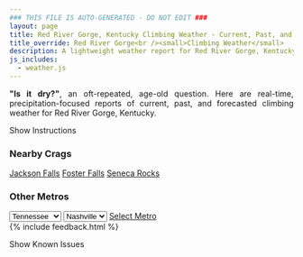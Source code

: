 ```yaml
---
### THIS FILE IS AUTO-GENERATED - DO NOT EDIT ###
layout: page
title: Red River Gorge, Kentucky Climbing Weather - Current, Past, and Forecasted Report
title_override: Red River Gorge<br /><small>Climbing Weather</small>
description: A lightweight weather report for Red River Gorge, Kentucky. Optimized for slow internet connections.
js_includes:
  - weather.js
---
```


<section class="measure center lh-copy f5-ns f6 ph2 mv4" style="text-align: justify;">
<strong>"Is it dry?"</strong>, an oft-repeated, age-old question. Here are real-time,
precipitation-focused reports of current, past, and forecasted climbing weather for Red River Gorge, Kentucky.
</section>

<p id="settings-toggle" class="mw5 b center tc hover-light-red black-70 pointer">Show Instructions</p>
<section id="settings" class="overflow-hidden" style="display:none;">
    <div class="mv2 ph2 center">
        <div class="fn f6 tc pv2">
            <p class="measure lh-copy center"><strong>Show/hide hourly forecasts</strong> by clicking the desired day.</p>
            <hr class="mw5 p0 mv2 o-60 b0 bt b--light-red light-red bg-light-red">
            <p class="measure lh-copy center"><strong>Current and Past conditions</strong> are measured by the nearest weather station. <strong>Forecast conditions</strong> are calculated and polled separately.</p>
            <hr class="mw5 p0 mv2 o-60 b0 bt b--light-red light-red bg-light-red">
            <p class="measure lh-copy center"><strong>Having issues?</strong> Try <a id="clear-cache" class="no-underline relative fancy-link light-red hover-light-red" href="#">clearing the local cache</a>.</p>
            <hr class="mw5 p0 mv2 o-60 b0 bt b--light-red light-red bg-light-red">
            <p class="measure lh-copy center">Weather data sourced from <a class="no-underline fancy-link relative light-red" target="_blank" href="https://www.weather.gov/documentation/services-web-api">weather.gov</a>.</p>
        </div>
    </div>
</section>
<section id="weather" data-crag="red-river-gorge-kentucky" class="mv4-ns mv3 ph2 center"></section>
<section id="nearby" class="tc lh-copy">
  <h3>Nearby Crags</h3>
<a class="nowrap no-underline fancy-link relative light-red mh3" href="/crags/jackson-falls-illinois-weather.html">Jackson Falls</a>
<a class="nowrap no-underline fancy-link relative light-red mh3" href="/crags/foster-falls-tennessee-weather.html">Foster Falls</a>
<a class="nowrap no-underline fancy-link relative light-red mh3" href="/crags/seneca-rocks-west-virginia-weather.html">Seneca Rocks</a>
</section>
<section id="nearby" class="tc lh-copy">
  <h3>Other Metros</h3>
  <select class="ma1 bg-near-white pa2" id="stateSel">
    <option value="Texas">Texas</option>
    <option value="Washington">Washington</option>
    <option value="Colorado">Colorado</option>
    <option value="Tennessee" selected>Tennessee</option>
    <option value="Utah">Utah</option>
    <option value="California">California</option>
  </select>
  <select class="ma1 bg-near-white pa2" id="citySel">
    <option value="Nashville" selected>Nashville</option>
  </select>
  <a id="selectMetro" class="f6 link dim ph3 pv2 ma1 dib white bg-light-red" href="/crags/nashville-tennessee-weather.html">Select Metro</a>
  <script>
    var states = [];
    states["Texas"] = "Austin"
    states["Washington"] = "Seattle"
    states["Colorado"] = "Denver"
    states["Tennessee"] = "Nashville"
    states["Utah"] = "Salt Lake City"
    states["California"] = "San Francisco|Los Angeles"
  </script>
</section>
{% include feedback.html %}
<p id="issues-toggle" class="mw5 b center tc hover-light-red black-70 pointer">Show Known Issues</p>
<section id="issues" class="overflow-hidden tc f6">
</section>

<script>
  var weekly_JKL_47_57 = {"updated":"2022-01-09T08:30:47+00:00","units":"us","forecastGenerator":"BaselineForecastGenerator","generatedAt":"2022-01-09T08:47:23+00:00","updateTime":"2022-01-09T08:30:47+00:00","validTimes":"2022-01-09T02:00:00+00:00/P7DT23H","elevation":{"unitCode":"wmoUnit:m","value":270.0528},"periods":[{"number":1,"name":"Overnight","startTime":"2022-01-09T03:00:00-05:00","endTime":"2022-01-09T06:00:00-05:00","isDaytime":false,"temperature":36,"temperatureUnit":"F","temperatureTrend":"rising","windSpeed":"10 mph","windDirection":"SSW","icon":"https://api.weather.gov/icons/land/night/rain,60?size=medium","shortForecast":"Rain Likely","detailedForecast":"Rain likely. Cloudy. Low around 36, with temperatures rising to around 42 overnight. South southwest wind around 10 mph, with gusts as high as 18 mph. Chance of precipitation is 60%. New rainfall amounts between a tenth and quarter of an inch possible."},{"number":2,"name":"Sunday","startTime":"2022-01-09T06:00:00-05:00","endTime":"2022-01-09T18:00:00-05:00","isDaytime":true,"temperature":50,"temperatureUnit":"F","temperatureTrend":"falling","windSpeed":"7 to 14 mph","windDirection":"WSW","icon":"https://api.weather.gov/icons/land/day/rain,100/rain,90?size=medium","shortForecast":"Rain","detailedForecast":"Rain. Cloudy. High near 50, with temperatures falling to around 39 in the afternoon. West southwest wind 7 to 14 mph, with gusts as high as 30 mph. Chance of precipitation is 100%. New rainfall amounts between 1 and 2 inches possible."},{"number":3,"name":"Sunday Night","startTime":"2022-01-09T18:00:00-05:00","endTime":"2022-01-10T06:00:00-05:00","isDaytime":false,"temperature":18,"temperatureUnit":"F","temperatureTrend":"rising","windSpeed":"3 to 9 mph","windDirection":"NW","icon":"https://api.weather.gov/icons/land/night/snow,20/cold?size=medium","shortForecast":"Chance Rain And Snow Showers then Mostly Cloudy","detailedForecast":"A slight chance of rain before 7pm, then a chance of rain and snow showers between 7pm and 9pm. Mostly cloudy. Low around 18, with temperatures rising to around 19 overnight. Northwest wind 3 to 9 mph, with gusts as high as 18 mph. Chance of precipitation is 20%. New rainfall amounts between a quarter and half of an inch possible."},{"number":4,"name":"Monday","startTime":"2022-01-10T06:00:00-05:00","endTime":"2022-01-10T18:00:00-05:00","isDaytime":true,"temperature":35,"temperatureUnit":"F","temperatureTrend":"falling","windSpeed":"3 to 9 mph","windDirection":"WNW","icon":"https://api.weather.gov/icons/land/day/few?size=medium","shortForecast":"Sunny","detailedForecast":"Sunny. High near 35, with temperatures falling to around 31 in the afternoon. West northwest wind 3 to 9 mph, with gusts as high as 17 mph."},{"number":5,"name":"Monday Night","startTime":"2022-01-10T18:00:00-05:00","endTime":"2022-01-11T06:00:00-05:00","isDaytime":false,"temperature":15,"temperatureUnit":"F","temperatureTrend":"rising","windSpeed":"2 to 7 mph","windDirection":"NW","icon":"https://api.weather.gov/icons/land/night/cold?size=medium","shortForecast":"Mostly Clear","detailedForecast":"Mostly clear. Low around 15, with temperatures rising to around 16 overnight. Northwest wind 2 to 7 mph."},{"number":6,"name":"Tuesday","startTime":"2022-01-11T06:00:00-05:00","endTime":"2022-01-11T18:00:00-05:00","isDaytime":true,"temperature":33,"temperatureUnit":"F","temperatureTrend":null,"windSpeed":"2 mph","windDirection":"ESE","icon":"https://api.weather.gov/icons/land/day/skc?size=medium","shortForecast":"Sunny","detailedForecast":"Sunny, with a high near 33."},{"number":7,"name":"Tuesday Night","startTime":"2022-01-11T18:00:00-05:00","endTime":"2022-01-12T06:00:00-05:00","isDaytime":false,"temperature":23,"temperatureUnit":"F","temperatureTrend":null,"windSpeed":"2 to 6 mph","windDirection":"S","icon":"https://api.weather.gov/icons/land/night/few?size=medium","shortForecast":"Mostly Clear","detailedForecast":"Mostly clear, with a low around 23."},{"number":8,"name":"Wednesday","startTime":"2022-01-12T06:00:00-05:00","endTime":"2022-01-12T18:00:00-05:00","isDaytime":true,"temperature":49,"temperatureUnit":"F","temperatureTrend":null,"windSpeed":"6 to 10 mph","windDirection":"SW","icon":"https://api.weather.gov/icons/land/day/sct?size=medium","shortForecast":"Mostly Sunny","detailedForecast":"Mostly sunny, with a high near 49."},{"number":9,"name":"Wednesday Night","startTime":"2022-01-12T18:00:00-05:00","endTime":"2022-01-13T06:00:00-05:00","isDaytime":false,"temperature":30,"temperatureUnit":"F","temperatureTrend":null,"windSpeed":"3 to 7 mph","windDirection":"SW","icon":"https://api.weather.gov/icons/land/night/bkn?size=medium","shortForecast":"Mostly Cloudy","detailedForecast":"Mostly cloudy, with a low around 30."},{"number":10,"name":"Thursday","startTime":"2022-01-13T06:00:00-05:00","endTime":"2022-01-13T18:00:00-05:00","isDaytime":true,"temperature":47,"temperatureUnit":"F","temperatureTrend":null,"windSpeed":"6 mph","windDirection":"WSW","icon":"https://api.weather.gov/icons/land/day/sct?size=medium","shortForecast":"Mostly Sunny","detailedForecast":"Mostly sunny, with a high near 47."},{"number":11,"name":"Thursday Night","startTime":"2022-01-13T18:00:00-05:00","endTime":"2022-01-14T06:00:00-05:00","isDaytime":false,"temperature":29,"temperatureUnit":"F","temperatureTrend":null,"windSpeed":"5 mph","windDirection":"WSW","icon":"https://api.weather.gov/icons/land/night/sct?size=medium","shortForecast":"Partly Cloudy","detailedForecast":"Partly cloudy, with a low around 29."},{"number":12,"name":"Friday","startTime":"2022-01-14T06:00:00-05:00","endTime":"2022-01-14T18:00:00-05:00","isDaytime":true,"temperature":48,"temperatureUnit":"F","temperatureTrend":null,"windSpeed":"2 to 6 mph","windDirection":"SSW","icon":"https://api.weather.gov/icons/land/day/bkn/rain,20?size=medium","shortForecast":"Partly Sunny then Slight Chance Light Rain","detailedForecast":"A slight chance of rain after 4pm. Partly sunny, with a high near 48. Chance of precipitation is 20%."},{"number":13,"name":"Friday Night","startTime":"2022-01-14T18:00:00-05:00","endTime":"2022-01-15T06:00:00-05:00","isDaytime":false,"temperature":35,"temperatureUnit":"F","temperatureTrend":null,"windSpeed":"5 mph","windDirection":"SSW","icon":"https://api.weather.gov/icons/land/night/rain,30/rain,50?size=medium","shortForecast":"Chance Light Rain","detailedForecast":"A chance of rain. Mostly cloudy, with a low around 35. Chance of precipitation is 50%."},{"number":14,"name":"Saturday","startTime":"2022-01-15T06:00:00-05:00","endTime":"2022-01-15T18:00:00-05:00","isDaytime":true,"temperature":47,"temperatureUnit":"F","temperatureTrend":null,"windSpeed":"7 mph","windDirection":"W","icon":"https://api.weather.gov/icons/land/day/rain,50/rain,60?size=medium","shortForecast":"Light Rain Likely","detailedForecast":"Rain likely. Mostly cloudy, with a high near 47. Chance of precipitation is 60%."}]}
  var hourly_JKL_47_57 = {"@context":["https://geojson.org/geojson-ld/geojson-context.jsonld",{"@version":"1.1","wx":"https://api.weather.gov/ontology#","geo":"http://www.opengis.net/ont/geosparql#","unit":"http://codes.wmo.int/common/unit/","@vocab":"https://api.weather.gov/ontology#"}],"type":"Feature","geometry":{"type":"Polygon","coordinates":[[[-83.7102083,37.7926247],[-83.7125498,37.7704513],[-83.68449530000001,37.7685983],[-83.6821481,37.7907716],[-83.7102083,37.7926247]]]},"properties":{"updated":"2022-01-09T08:30:47+00:00","units":"us","forecastGenerator":"HourlyForecastGenerator","generatedAt":"2022-01-09T08:47:24+00:00","updateTime":"2022-01-09T08:30:47+00:00","validTimes":"2022-01-09T02:00:00+00:00/P7DT23H","elevation":{"unitCode":"wmoUnit:m","value":270.0528},"periods":[{"number":1,"name":"","startTime":"2022-01-09T03:00:00-05:00","endTime":"2022-01-09T04:00:00-05:00","isDaytime":false,"temperature":40,"temperatureUnit":"F","temperatureTrend":null,"windSpeed":"8 mph","windDirection":"SSW","icon":"https://api.weather.gov/icons/land/night/rain,30?size=small","shortForecast":"Chance Light Rain","detailedForecast":""},{"number":2,"name":"","startTime":"2022-01-09T04:00:00-05:00","endTime":"2022-01-09T05:00:00-05:00","isDaytime":false,"temperature":41,"temperatureUnit":"F","temperatureTrend":null,"windSpeed":"9 mph","windDirection":"SSW","icon":"https://api.weather.gov/icons/land/night/rain,40?size=small","shortForecast":"Chance Light Rain","detailedForecast":""},{"number":3,"name":"","startTime":"2022-01-09T05:00:00-05:00","endTime":"2022-01-09T06:00:00-05:00","isDaytime":false,"temperature":42,"temperatureUnit":"F","temperatureTrend":null,"windSpeed":"10 mph","windDirection":"SSW","icon":"https://api.weather.gov/icons/land/night/rain,60?size=small","shortForecast":"Rain Likely","detailedForecast":""},{"number":4,"name":"","startTime":"2022-01-09T06:00:00-05:00","endTime":"2022-01-09T07:00:00-05:00","isDaytime":true,"temperature":43,"temperatureUnit":"F","temperatureTrend":null,"windSpeed":"13 mph","windDirection":"SSW","icon":"https://api.weather.gov/icons/land/day/rain,80?size=small","shortForecast":"Rain","detailedForecast":""},{"number":5,"name":"","startTime":"2022-01-09T07:00:00-05:00","endTime":"2022-01-09T08:00:00-05:00","isDaytime":true,"temperature":44,"temperatureUnit":"F","temperatureTrend":null,"windSpeed":"14 mph","windDirection":"SSW","icon":"https://api.weather.gov/icons/land/day/rain,100?size=small","shortForecast":"Rain","detailedForecast":""},{"number":6,"name":"","startTime":"2022-01-09T08:00:00-05:00","endTime":"2022-01-09T09:00:00-05:00","isDaytime":true,"temperature":45,"temperatureUnit":"F","temperatureTrend":null,"windSpeed":"13 mph","windDirection":"SSW","icon":"https://api.weather.gov/icons/land/day/rain,100?size=small","shortForecast":"Rain","detailedForecast":""},{"number":7,"name":"","startTime":"2022-01-09T09:00:00-05:00","endTime":"2022-01-09T10:00:00-05:00","isDaytime":true,"temperature":46,"temperatureUnit":"F","temperatureTrend":null,"windSpeed":"10 mph","windDirection":"SW","icon":"https://api.weather.gov/icons/land/day/rain,100?size=small","shortForecast":"Rain","detailedForecast":""},{"number":8,"name":"","startTime":"2022-01-09T10:00:00-05:00","endTime":"2022-01-09T11:00:00-05:00","isDaytime":true,"temperature":47,"temperatureUnit":"F","temperatureTrend":null,"windSpeed":"8 mph","windDirection":"WSW","icon":"https://api.weather.gov/icons/land/day/rain,100?size=small","shortForecast":"Rain","detailedForecast":""},{"number":9,"name":"","startTime":"2022-01-09T11:00:00-05:00","endTime":"2022-01-09T12:00:00-05:00","isDaytime":true,"temperature":47,"temperatureUnit":"F","temperatureTrend":null,"windSpeed":"8 mph","windDirection":"WSW","icon":"https://api.weather.gov/icons/land/day/rain,100?size=small","shortForecast":"Rain","detailedForecast":""},{"number":10,"name":"","startTime":"2022-01-09T12:00:00-05:00","endTime":"2022-01-09T13:00:00-05:00","isDaytime":true,"temperature":46,"temperatureUnit":"F","temperatureTrend":null,"windSpeed":"7 mph","windDirection":"WSW","icon":"https://api.weather.gov/icons/land/day/rain,90?size=small","shortForecast":"Rain","detailedForecast":""},{"number":11,"name":"","startTime":"2022-01-09T13:00:00-05:00","endTime":"2022-01-09T14:00:00-05:00","isDaytime":true,"temperature":46,"temperatureUnit":"F","temperatureTrend":null,"windSpeed":"7 mph","windDirection":"WSW","icon":"https://api.weather.gov/icons/land/day/rain,90?size=small","shortForecast":"Rain","detailedForecast":""},{"number":12,"name":"","startTime":"2022-01-09T14:00:00-05:00","endTime":"2022-01-09T15:00:00-05:00","isDaytime":true,"temperature":44,"temperatureUnit":"F","temperatureTrend":null,"windSpeed":"8 mph","windDirection":"W","icon":"https://api.weather.gov/icons/land/day/rain,70?size=small","shortForecast":"Rain Likely","detailedForecast":""},{"number":13,"name":"","startTime":"2022-01-09T15:00:00-05:00","endTime":"2022-01-09T16:00:00-05:00","isDaytime":true,"temperature":43,"temperatureUnit":"F","temperatureTrend":null,"windSpeed":"10 mph","windDirection":"NW","icon":"https://api.weather.gov/icons/land/day/rain,60?size=small","shortForecast":"Rain Likely","detailedForecast":""},{"number":14,"name":"","startTime":"2022-01-09T16:00:00-05:00","endTime":"2022-01-09T17:00:00-05:00","isDaytime":true,"temperature":41,"temperatureUnit":"F","temperatureTrend":null,"windSpeed":"12 mph","windDirection":"NNW","icon":"https://api.weather.gov/icons/land/day/rain,40?size=small","shortForecast":"Chance Light Rain","detailedForecast":""},{"number":15,"name":"","startTime":"2022-01-09T17:00:00-05:00","endTime":"2022-01-09T18:00:00-05:00","isDaytime":true,"temperature":39,"temperatureUnit":"F","temperatureTrend":null,"windSpeed":"10 mph","windDirection":"NNW","icon":"https://api.weather.gov/icons/land/day/rain,30?size=small","shortForecast":"Chance Light Rain","detailedForecast":""},{"number":16,"name":"","startTime":"2022-01-09T18:00:00-05:00","endTime":"2022-01-09T19:00:00-05:00","isDaytime":false,"temperature":37,"temperatureUnit":"F","temperatureTrend":null,"windSpeed":"9 mph","windDirection":"NNW","icon":"https://api.weather.gov/icons/land/night/rain?size=small","shortForecast":"Slight Chance Light Rain","detailedForecast":""},{"number":17,"name":"","startTime":"2022-01-09T19:00:00-05:00","endTime":"2022-01-09T20:00:00-05:00","isDaytime":false,"temperature":35,"temperatureUnit":"F","temperatureTrend":null,"windSpeed":"9 mph","windDirection":"NNW","icon":"https://api.weather.gov/icons/land/night/snow?size=small","shortForecast":"Chance Rain And Snow Showers","detailedForecast":""},{"number":18,"name":"","startTime":"2022-01-09T20:00:00-05:00","endTime":"2022-01-09T21:00:00-05:00","isDaytime":false,"temperature":33,"temperatureUnit":"F","temperatureTrend":null,"windSpeed":"8 mph","windDirection":"NNW","icon":"https://api.weather.gov/icons/land/night/snow?size=small","shortForecast":"Chance Snow Showers","detailedForecast":""},{"number":19,"name":"","startTime":"2022-01-09T21:00:00-05:00","endTime":"2022-01-09T22:00:00-05:00","isDaytime":false,"temperature":31,"temperatureUnit":"F","temperatureTrend":null,"windSpeed":"8 mph","windDirection":"NNW","icon":"https://api.weather.gov/icons/land/night/bkn?size=small","shortForecast":"Mostly Cloudy","detailedForecast":""},{"number":20,"name":"","startTime":"2022-01-09T22:00:00-05:00","endTime":"2022-01-09T23:00:00-05:00","isDaytime":false,"temperature":30,"temperatureUnit":"F","temperatureTrend":null,"windSpeed":"8 mph","windDirection":"NNW","icon":"https://api.weather.gov/icons/land/night/bkn?size=small","shortForecast":"Mostly Cloudy","detailedForecast":""},{"number":21,"name":"","startTime":"2022-01-09T23:00:00-05:00","endTime":"2022-01-10T00:00:00-05:00","isDaytime":false,"temperature":28,"temperatureUnit":"F","temperatureTrend":null,"windSpeed":"7 mph","windDirection":"NNW","icon":"https://api.weather.gov/icons/land/night/sct?size=small","shortForecast":"Partly Cloudy","detailedForecast":""},{"number":22,"name":"","startTime":"2022-01-10T00:00:00-05:00","endTime":"2022-01-10T01:00:00-05:00","isDaytime":false,"temperature":25,"temperatureUnit":"F","temperatureTrend":null,"windSpeed":"5 mph","windDirection":"NNW","icon":"https://api.weather.gov/icons/land/night/sct?size=small","shortForecast":"Partly Cloudy","detailedForecast":""},{"number":23,"name":"","startTime":"2022-01-10T01:00:00-05:00","endTime":"2022-01-10T02:00:00-05:00","isDaytime":false,"temperature":23,"temperatureUnit":"F","temperatureTrend":null,"windSpeed":"5 mph","windDirection":"NNW","icon":"https://api.weather.gov/icons/land/night/sct?size=small","shortForecast":"Partly Cloudy","detailedForecast":""},{"number":24,"name":"","startTime":"2022-01-10T02:00:00-05:00","endTime":"2022-01-10T03:00:00-05:00","isDaytime":false,"temperature":22,"temperatureUnit":"F","temperatureTrend":null,"windSpeed":"3 mph","windDirection":"NNW","icon":"https://api.weather.gov/icons/land/night/few?size=small","shortForecast":"Mostly Clear","detailedForecast":""},{"number":25,"name":"","startTime":"2022-01-10T03:00:00-05:00","endTime":"2022-01-10T04:00:00-05:00","isDaytime":false,"temperature":21,"temperatureUnit":"F","temperatureTrend":null,"windSpeed":"3 mph","windDirection":"NW","icon":"https://api.weather.gov/icons/land/night/few?size=small","shortForecast":"Mostly Clear","detailedForecast":""},{"number":26,"name":"","startTime":"2022-01-10T04:00:00-05:00","endTime":"2022-01-10T05:00:00-05:00","isDaytime":false,"temperature":20,"temperatureUnit":"F","temperatureTrend":null,"windSpeed":"3 mph","windDirection":"NW","icon":"https://api.weather.gov/icons/land/night/cold?size=small","shortForecast":"Mostly Clear","detailedForecast":""},{"number":27,"name":"","startTime":"2022-01-10T05:00:00-05:00","endTime":"2022-01-10T06:00:00-05:00","isDaytime":false,"temperature":19,"temperatureUnit":"F","temperatureTrend":null,"windSpeed":"3 mph","windDirection":"NW","icon":"https://api.weather.gov/icons/land/night/cold?size=small","shortForecast":"Mostly Clear","detailedForecast":""},{"number":28,"name":"","startTime":"2022-01-10T06:00:00-05:00","endTime":"2022-01-10T07:00:00-05:00","isDaytime":true,"temperature":18,"temperatureUnit":"F","temperatureTrend":null,"windSpeed":"3 mph","windDirection":"WNW","icon":"https://api.weather.gov/icons/land/day/cold?size=small","shortForecast":"Sunny","detailedForecast":""},{"number":29,"name":"","startTime":"2022-01-10T07:00:00-05:00","endTime":"2022-01-10T08:00:00-05:00","isDaytime":true,"temperature":18,"temperatureUnit":"F","temperatureTrend":null,"windSpeed":"3 mph","windDirection":"WNW","icon":"https://api.weather.gov/icons/land/day/cold?size=small","shortForecast":"Sunny","detailedForecast":""},{"number":30,"name":"","startTime":"2022-01-10T08:00:00-05:00","endTime":"2022-01-10T09:00:00-05:00","isDaytime":true,"temperature":19,"temperatureUnit":"F","temperatureTrend":null,"windSpeed":"3 mph","windDirection":"WNW","icon":"https://api.weather.gov/icons/land/day/cold?size=small","shortForecast":"Sunny","detailedForecast":""},{"number":31,"name":"","startTime":"2022-01-10T09:00:00-05:00","endTime":"2022-01-10T10:00:00-05:00","isDaytime":true,"temperature":22,"temperatureUnit":"F","temperatureTrend":null,"windSpeed":"5 mph","windDirection":"W","icon":"https://api.weather.gov/icons/land/day/few?size=small","shortForecast":"Sunny","detailedForecast":""},{"number":32,"name":"","startTime":"2022-01-10T10:00:00-05:00","endTime":"2022-01-10T11:00:00-05:00","isDaytime":true,"temperature":24,"temperatureUnit":"F","temperatureTrend":null,"windSpeed":"5 mph","windDirection":"W","icon":"https://api.weather.gov/icons/land/day/few?size=small","shortForecast":"Sunny","detailedForecast":""},{"number":33,"name":"","startTime":"2022-01-10T11:00:00-05:00","endTime":"2022-01-10T12:00:00-05:00","isDaytime":true,"temperature":28,"temperatureUnit":"F","temperatureTrend":null,"windSpeed":"6 mph","windDirection":"W","icon":"https://api.weather.gov/icons/land/day/few?size=small","shortForecast":"Sunny","detailedForecast":""},{"number":34,"name":"","startTime":"2022-01-10T12:00:00-05:00","endTime":"2022-01-10T13:00:00-05:00","isDaytime":true,"temperature":31,"temperatureUnit":"F","temperatureTrend":null,"windSpeed":"6 mph","windDirection":"W","icon":"https://api.weather.gov/icons/land/day/few?size=small","shortForecast":"Sunny","detailedForecast":""},{"number":35,"name":"","startTime":"2022-01-10T13:00:00-05:00","endTime":"2022-01-10T14:00:00-05:00","isDaytime":true,"temperature":33,"temperatureUnit":"F","temperatureTrend":null,"windSpeed":"7 mph","windDirection":"W","icon":"https://api.weather.gov/icons/land/day/few?size=small","shortForecast":"Sunny","detailedForecast":""},{"number":36,"name":"","startTime":"2022-01-10T14:00:00-05:00","endTime":"2022-01-10T15:00:00-05:00","isDaytime":true,"temperature":35,"temperatureUnit":"F","temperatureTrend":null,"windSpeed":"8 mph","windDirection":"W","icon":"https://api.weather.gov/icons/land/day/few?size=small","shortForecast":"Sunny","detailedForecast":""},{"number":37,"name":"","startTime":"2022-01-10T15:00:00-05:00","endTime":"2022-01-10T16:00:00-05:00","isDaytime":true,"temperature":35,"temperatureUnit":"F","temperatureTrend":null,"windSpeed":"8 mph","windDirection":"W","icon":"https://api.weather.gov/icons/land/day/few?size=small","shortForecast":"Sunny","detailedForecast":""},{"number":38,"name":"","startTime":"2022-01-10T16:00:00-05:00","endTime":"2022-01-10T17:00:00-05:00","isDaytime":true,"temperature":33,"temperatureUnit":"F","temperatureTrend":null,"windSpeed":"9 mph","windDirection":"W","icon":"https://api.weather.gov/icons/land/day/few?size=small","shortForecast":"Sunny","detailedForecast":""},{"number":39,"name":"","startTime":"2022-01-10T17:00:00-05:00","endTime":"2022-01-10T18:00:00-05:00","isDaytime":true,"temperature":31,"temperatureUnit":"F","temperatureTrend":null,"windSpeed":"8 mph","windDirection":"W","icon":"https://api.weather.gov/icons/land/day/few?size=small","shortForecast":"Sunny","detailedForecast":""},{"number":40,"name":"","startTime":"2022-01-10T18:00:00-05:00","endTime":"2022-01-10T19:00:00-05:00","isDaytime":false,"temperature":29,"temperatureUnit":"F","temperatureTrend":null,"windSpeed":"7 mph","windDirection":"WNW","icon":"https://api.weather.gov/icons/land/night/few?size=small","shortForecast":"Mostly Clear","detailedForecast":""},{"number":41,"name":"","startTime":"2022-01-10T19:00:00-05:00","endTime":"2022-01-10T20:00:00-05:00","isDaytime":false,"temperature":27,"temperatureUnit":"F","temperatureTrend":null,"windSpeed":"6 mph","windDirection":"WNW","icon":"https://api.weather.gov/icons/land/night/few?size=small","shortForecast":"Mostly Clear","detailedForecast":""},{"number":42,"name":"","startTime":"2022-01-10T20:00:00-05:00","endTime":"2022-01-10T21:00:00-05:00","isDaytime":false,"temperature":26,"temperatureUnit":"F","temperatureTrend":null,"windSpeed":"6 mph","windDirection":"NW","icon":"https://api.weather.gov/icons/land/night/few?size=small","shortForecast":"Mostly Clear","detailedForecast":""},{"number":43,"name":"","startTime":"2022-01-10T21:00:00-05:00","endTime":"2022-01-10T22:00:00-05:00","isDaytime":false,"temperature":24,"temperatureUnit":"F","temperatureTrend":null,"windSpeed":"5 mph","windDirection":"NW","icon":"https://api.weather.gov/icons/land/night/few?size=small","shortForecast":"Mostly Clear","detailedForecast":""},{"number":44,"name":"","startTime":"2022-01-10T22:00:00-05:00","endTime":"2022-01-10T23:00:00-05:00","isDaytime":false,"temperature":23,"temperatureUnit":"F","temperatureTrend":null,"windSpeed":"5 mph","windDirection":"NW","icon":"https://api.weather.gov/icons/land/night/few?size=small","shortForecast":"Mostly Clear","detailedForecast":""},{"number":45,"name":"","startTime":"2022-01-10T23:00:00-05:00","endTime":"2022-01-11T00:00:00-05:00","isDaytime":false,"temperature":22,"temperatureUnit":"F","temperatureTrend":null,"windSpeed":"5 mph","windDirection":"NW","icon":"https://api.weather.gov/icons/land/night/few?size=small","shortForecast":"Mostly Clear","detailedForecast":""},{"number":46,"name":"","startTime":"2022-01-11T00:00:00-05:00","endTime":"2022-01-11T01:00:00-05:00","isDaytime":false,"temperature":20,"temperatureUnit":"F","temperatureTrend":null,"windSpeed":"3 mph","windDirection":"NW","icon":"https://api.weather.gov/icons/land/night/cold?size=small","shortForecast":"Mostly Clear","detailedForecast":""},{"number":47,"name":"","startTime":"2022-01-11T01:00:00-05:00","endTime":"2022-01-11T02:00:00-05:00","isDaytime":false,"temperature":19,"temperatureUnit":"F","temperatureTrend":null,"windSpeed":"3 mph","windDirection":"NW","icon":"https://api.weather.gov/icons/land/night/cold?size=small","shortForecast":"Mostly Clear","detailedForecast":""},{"number":48,"name":"","startTime":"2022-01-11T02:00:00-05:00","endTime":"2022-01-11T03:00:00-05:00","isDaytime":false,"temperature":18,"temperatureUnit":"F","temperatureTrend":null,"windSpeed":"3 mph","windDirection":"NNW","icon":"https://api.weather.gov/icons/land/night/cold?size=small","shortForecast":"Mostly Clear","detailedForecast":""},{"number":49,"name":"","startTime":"2022-01-11T03:00:00-05:00","endTime":"2022-01-11T04:00:00-05:00","isDaytime":false,"temperature":18,"temperatureUnit":"F","temperatureTrend":null,"windSpeed":"2 mph","windDirection":"NNW","icon":"https://api.weather.gov/icons/land/night/cold?size=small","shortForecast":"Mostly Clear","detailedForecast":""},{"number":50,"name":"","startTime":"2022-01-11T04:00:00-05:00","endTime":"2022-01-11T05:00:00-05:00","isDaytime":false,"temperature":17,"temperatureUnit":"F","temperatureTrend":null,"windSpeed":"2 mph","windDirection":"NNW","icon":"https://api.weather.gov/icons/land/night/cold?size=small","shortForecast":"Mostly Clear","detailedForecast":""},{"number":51,"name":"","startTime":"2022-01-11T05:00:00-05:00","endTime":"2022-01-11T06:00:00-05:00","isDaytime":false,"temperature":16,"temperatureUnit":"F","temperatureTrend":null,"windSpeed":"2 mph","windDirection":"N","icon":"https://api.weather.gov/icons/land/night/cold?size=small","shortForecast":"Mostly Clear","detailedForecast":""},{"number":52,"name":"","startTime":"2022-01-11T06:00:00-05:00","endTime":"2022-01-11T07:00:00-05:00","isDaytime":true,"temperature":16,"temperatureUnit":"F","temperatureTrend":null,"windSpeed":"2 mph","windDirection":"N","icon":"https://api.weather.gov/icons/land/day/cold?size=small","shortForecast":"Sunny","detailedForecast":""},{"number":53,"name":"","startTime":"2022-01-11T07:00:00-05:00","endTime":"2022-01-11T08:00:00-05:00","isDaytime":true,"temperature":15,"temperatureUnit":"F","temperatureTrend":null,"windSpeed":"2 mph","windDirection":"N","icon":"https://api.weather.gov/icons/land/day/cold?size=small","shortForecast":"Sunny","detailedForecast":""},{"number":54,"name":"","startTime":"2022-01-11T08:00:00-05:00","endTime":"2022-01-11T09:00:00-05:00","isDaytime":true,"temperature":17,"temperatureUnit":"F","temperatureTrend":null,"windSpeed":"2 mph","windDirection":"NNE","icon":"https://api.weather.gov/icons/land/day/cold?size=small","shortForecast":"Sunny","detailedForecast":""},{"number":55,"name":"","startTime":"2022-01-11T09:00:00-05:00","endTime":"2022-01-11T10:00:00-05:00","isDaytime":true,"temperature":19,"temperatureUnit":"F","temperatureTrend":null,"windSpeed":"2 mph","windDirection":"NE","icon":"https://api.weather.gov/icons/land/day/cold?size=small","shortForecast":"Sunny","detailedForecast":""},{"number":56,"name":"","startTime":"2022-01-11T10:00:00-05:00","endTime":"2022-01-11T11:00:00-05:00","isDaytime":true,"temperature":21,"temperatureUnit":"F","temperatureTrend":null,"windSpeed":"2 mph","windDirection":"ENE","icon":"https://api.weather.gov/icons/land/day/skc?size=small","shortForecast":"Sunny","detailedForecast":""},{"number":57,"name":"","startTime":"2022-01-11T11:00:00-05:00","endTime":"2022-01-11T12:00:00-05:00","isDaytime":true,"temperature":23,"temperatureUnit":"F","temperatureTrend":null,"windSpeed":"2 mph","windDirection":"E","icon":"https://api.weather.gov/icons/land/day/skc?size=small","shortForecast":"Sunny","detailedForecast":""},{"number":58,"name":"","startTime":"2022-01-11T12:00:00-05:00","endTime":"2022-01-11T13:00:00-05:00","isDaytime":true,"temperature":26,"temperatureUnit":"F","temperatureTrend":null,"windSpeed":"1 mph","windDirection":"SSE","icon":"https://api.weather.gov/icons/land/day/skc?size=small","shortForecast":"Sunny","detailedForecast":""},{"number":59,"name":"","startTime":"2022-01-11T13:00:00-05:00","endTime":"2022-01-11T14:00:00-05:00","isDaytime":true,"temperature":28,"temperatureUnit":"F","temperatureTrend":null,"windSpeed":"1 mph","windDirection":"S","icon":"https://api.weather.gov/icons/land/day/skc?size=small","shortForecast":"Sunny","detailedForecast":""},{"number":60,"name":"","startTime":"2022-01-11T14:00:00-05:00","endTime":"2022-01-11T15:00:00-05:00","isDaytime":true,"temperature":29,"temperatureUnit":"F","temperatureTrend":null,"windSpeed":"1 mph","windDirection":"S","icon":"https://api.weather.gov/icons/land/day/skc?size=small","shortForecast":"Sunny","detailedForecast":""},{"number":61,"name":"","startTime":"2022-01-11T15:00:00-05:00","endTime":"2022-01-11T16:00:00-05:00","isDaytime":true,"temperature":30,"temperatureUnit":"F","temperatureTrend":null,"windSpeed":"2 mph","windDirection":"SSW","icon":"https://api.weather.gov/icons/land/day/skc?size=small","shortForecast":"Sunny","detailedForecast":""},{"number":62,"name":"","startTime":"2022-01-11T16:00:00-05:00","endTime":"2022-01-11T17:00:00-05:00","isDaytime":true,"temperature":31,"temperatureUnit":"F","temperatureTrend":null,"windSpeed":"2 mph","windDirection":"SSW","icon":"https://api.weather.gov/icons/land/day/skc?size=small","shortForecast":"Sunny","detailedForecast":""},{"number":63,"name":"","startTime":"2022-01-11T17:00:00-05:00","endTime":"2022-01-11T18:00:00-05:00","isDaytime":true,"temperature":29,"temperatureUnit":"F","temperatureTrend":null,"windSpeed":"2 mph","windDirection":"S","icon":"https://api.weather.gov/icons/land/day/skc?size=small","shortForecast":"Sunny","detailedForecast":""},{"number":64,"name":"","startTime":"2022-01-11T18:00:00-05:00","endTime":"2022-01-11T19:00:00-05:00","isDaytime":false,"temperature":27,"temperatureUnit":"F","temperatureTrend":null,"windSpeed":"2 mph","windDirection":"S","icon":"https://api.weather.gov/icons/land/night/skc?size=small","shortForecast":"Clear","detailedForecast":""},{"number":65,"name":"","startTime":"2022-01-11T19:00:00-05:00","endTime":"2022-01-11T20:00:00-05:00","isDaytime":false,"temperature":25,"temperatureUnit":"F","temperatureTrend":null,"windSpeed":"2 mph","windDirection":"S","icon":"https://api.weather.gov/icons/land/night/skc?size=small","shortForecast":"Clear","detailedForecast":""},{"number":66,"name":"","startTime":"2022-01-11T20:00:00-05:00","endTime":"2022-01-11T21:00:00-05:00","isDaytime":false,"temperature":25,"temperatureUnit":"F","temperatureTrend":null,"windSpeed":"2 mph","windDirection":"S","icon":"https://api.weather.gov/icons/land/night/skc?size=small","shortForecast":"Clear","detailedForecast":""},{"number":67,"name":"","startTime":"2022-01-11T21:00:00-05:00","endTime":"2022-01-11T22:00:00-05:00","isDaytime":false,"temperature":25,"temperatureUnit":"F","temperatureTrend":null,"windSpeed":"2 mph","windDirection":"S","icon":"https://api.weather.gov/icons/land/night/skc?size=small","shortForecast":"Clear","detailedForecast":""},{"number":68,"name":"","startTime":"2022-01-11T22:00:00-05:00","endTime":"2022-01-11T23:00:00-05:00","isDaytime":false,"temperature":25,"temperatureUnit":"F","temperatureTrend":null,"windSpeed":"2 mph","windDirection":"S","icon":"https://api.weather.gov/icons/land/night/skc?size=small","shortForecast":"Clear","detailedForecast":""},{"number":69,"name":"","startTime":"2022-01-11T23:00:00-05:00","endTime":"2022-01-12T00:00:00-05:00","isDaytime":false,"temperature":25,"temperatureUnit":"F","temperatureTrend":null,"windSpeed":"3 mph","windDirection":"S","icon":"https://api.weather.gov/icons/land/night/skc?size=small","shortForecast":"Clear","detailedForecast":""},{"number":70,"name":"","startTime":"2022-01-12T00:00:00-05:00","endTime":"2022-01-12T01:00:00-05:00","isDaytime":false,"temperature":25,"temperatureUnit":"F","temperatureTrend":null,"windSpeed":"3 mph","windDirection":"SSW","icon":"https://api.weather.gov/icons/land/night/skc?size=small","shortForecast":"Clear","detailedForecast":""},{"number":71,"name":"","startTime":"2022-01-12T01:00:00-05:00","endTime":"2022-01-12T02:00:00-05:00","isDaytime":false,"temperature":25,"temperatureUnit":"F","temperatureTrend":null,"windSpeed":"5 mph","windDirection":"SSW","icon":"https://api.weather.gov/icons/land/night/skc?size=small","shortForecast":"Clear","detailedForecast":""},{"number":72,"name":"","startTime":"2022-01-12T02:00:00-05:00","endTime":"2022-01-12T03:00:00-05:00","isDaytime":false,"temperature":25,"temperatureUnit":"F","temperatureTrend":null,"windSpeed":"5 mph","windDirection":"SSW","icon":"https://api.weather.gov/icons/land/night/few?size=small","shortForecast":"Mostly Clear","detailedForecast":""},{"number":73,"name":"","startTime":"2022-01-12T03:00:00-05:00","endTime":"2022-01-12T04:00:00-05:00","isDaytime":false,"temperature":26,"temperatureUnit":"F","temperatureTrend":null,"windSpeed":"6 mph","windDirection":"SSW","icon":"https://api.weather.gov/icons/land/night/few?size=small","shortForecast":"Mostly Clear","detailedForecast":""},{"number":74,"name":"","startTime":"2022-01-12T04:00:00-05:00","endTime":"2022-01-12T05:00:00-05:00","isDaytime":false,"temperature":26,"temperatureUnit":"F","temperatureTrend":null,"windSpeed":"6 mph","windDirection":"SSW","icon":"https://api.weather.gov/icons/land/night/few?size=small","shortForecast":"Mostly Clear","detailedForecast":""},{"number":75,"name":"","startTime":"2022-01-12T05:00:00-05:00","endTime":"2022-01-12T06:00:00-05:00","isDaytime":false,"temperature":27,"temperatureUnit":"F","temperatureTrend":null,"windSpeed":"6 mph","windDirection":"SSW","icon":"https://api.weather.gov/icons/land/night/few?size=small","shortForecast":"Mostly Clear","detailedForecast":""},{"number":76,"name":"","startTime":"2022-01-12T06:00:00-05:00","endTime":"2022-01-12T07:00:00-05:00","isDaytime":true,"temperature":27,"temperatureUnit":"F","temperatureTrend":null,"windSpeed":"6 mph","windDirection":"SSW","icon":"https://api.weather.gov/icons/land/day/few?size=small","shortForecast":"Sunny","detailedForecast":""},{"number":77,"name":"","startTime":"2022-01-12T07:00:00-05:00","endTime":"2022-01-12T08:00:00-05:00","isDaytime":true,"temperature":27,"temperatureUnit":"F","temperatureTrend":null,"windSpeed":"6 mph","windDirection":"SSW","icon":"https://api.weather.gov/icons/land/day/sct?size=small","shortForecast":"Mostly Sunny","detailedForecast":""},{"number":78,"name":"","startTime":"2022-01-12T08:00:00-05:00","endTime":"2022-01-12T09:00:00-05:00","isDaytime":true,"temperature":30,"temperatureUnit":"F","temperatureTrend":null,"windSpeed":"7 mph","windDirection":"SSW","icon":"https://api.weather.gov/icons/land/day/sct?size=small","shortForecast":"Mostly Sunny","detailedForecast":""},{"number":79,"name":"","startTime":"2022-01-12T09:00:00-05:00","endTime":"2022-01-12T10:00:00-05:00","isDaytime":true,"temperature":33,"temperatureUnit":"F","temperatureTrend":null,"windSpeed":"7 mph","windDirection":"SW","icon":"https://api.weather.gov/icons/land/day/sct?size=small","shortForecast":"Mostly Sunny","detailedForecast":""},{"number":80,"name":"","startTime":"2022-01-12T10:00:00-05:00","endTime":"2022-01-12T11:00:00-05:00","isDaytime":true,"temperature":36,"temperatureUnit":"F","temperatureTrend":null,"windSpeed":"8 mph","windDirection":"SW","icon":"https://api.weather.gov/icons/land/day/sct?size=small","shortForecast":"Mostly Sunny","detailedForecast":""},{"number":81,"name":"","startTime":"2022-01-12T11:00:00-05:00","endTime":"2022-01-12T12:00:00-05:00","isDaytime":true,"temperature":39,"temperatureUnit":"F","temperatureTrend":null,"windSpeed":"9 mph","windDirection":"SW","icon":"https://api.weather.gov/icons/land/day/sct?size=small","shortForecast":"Mostly Sunny","detailedForecast":""},{"number":82,"name":"","startTime":"2022-01-12T12:00:00-05:00","endTime":"2022-01-12T13:00:00-05:00","isDaytime":true,"temperature":42,"temperatureUnit":"F","temperatureTrend":null,"windSpeed":"9 mph","windDirection":"SW","icon":"https://api.weather.gov/icons/land/day/sct?size=small","shortForecast":"Mostly Sunny","detailedForecast":""},{"number":83,"name":"","startTime":"2022-01-12T13:00:00-05:00","endTime":"2022-01-12T14:00:00-05:00","isDaytime":true,"temperature":45,"temperatureUnit":"F","temperatureTrend":null,"windSpeed":"10 mph","windDirection":"SW","icon":"https://api.weather.gov/icons/land/day/sct?size=small","shortForecast":"Mostly Sunny","detailedForecast":""},{"number":84,"name":"","startTime":"2022-01-12T14:00:00-05:00","endTime":"2022-01-12T15:00:00-05:00","isDaytime":true,"temperature":46,"temperatureUnit":"F","temperatureTrend":null,"windSpeed":"10 mph","windDirection":"SW","icon":"https://api.weather.gov/icons/land/day/sct?size=small","shortForecast":"Mostly Sunny","detailedForecast":""},{"number":85,"name":"","startTime":"2022-01-12T15:00:00-05:00","endTime":"2022-01-12T16:00:00-05:00","isDaytime":true,"temperature":46,"temperatureUnit":"F","temperatureTrend":null,"windSpeed":"10 mph","windDirection":"SW","icon":"https://api.weather.gov/icons/land/day/sct?size=small","shortForecast":"Mostly Sunny","detailedForecast":""},{"number":86,"name":"","startTime":"2022-01-12T16:00:00-05:00","endTime":"2022-01-12T17:00:00-05:00","isDaytime":true,"temperature":47,"temperatureUnit":"F","temperatureTrend":null,"windSpeed":"10 mph","windDirection":"SW","icon":"https://api.weather.gov/icons/land/day/sct?size=small","shortForecast":"Mostly Sunny","detailedForecast":""},{"number":87,"name":"","startTime":"2022-01-12T17:00:00-05:00","endTime":"2022-01-12T18:00:00-05:00","isDaytime":true,"temperature":45,"temperatureUnit":"F","temperatureTrend":null,"windSpeed":"9 mph","windDirection":"SW","icon":"https://api.weather.gov/icons/land/day/sct?size=small","shortForecast":"Mostly Sunny","detailedForecast":""},{"number":88,"name":"","startTime":"2022-01-12T18:00:00-05:00","endTime":"2022-01-12T19:00:00-05:00","isDaytime":false,"temperature":42,"temperatureUnit":"F","temperatureTrend":null,"windSpeed":"7 mph","windDirection":"SW","icon":"https://api.weather.gov/icons/land/night/sct?size=small","shortForecast":"Partly Cloudy","detailedForecast":""},{"number":89,"name":"","startTime":"2022-01-12T19:00:00-05:00","endTime":"2022-01-12T20:00:00-05:00","isDaytime":false,"temperature":40,"temperatureUnit":"F","temperatureTrend":null,"windSpeed":"6 mph","windDirection":"SW","icon":"https://api.weather.gov/icons/land/night/sct?size=small","shortForecast":"Partly Cloudy","detailedForecast":""},{"number":90,"name":"","startTime":"2022-01-12T20:00:00-05:00","endTime":"2022-01-12T21:00:00-05:00","isDaytime":false,"temperature":39,"temperatureUnit":"F","temperatureTrend":null,"windSpeed":"6 mph","windDirection":"SW","icon":"https://api.weather.gov/icons/land/night/bkn?size=small","shortForecast":"Mostly Cloudy","detailedForecast":""},{"number":91,"name":"","startTime":"2022-01-12T21:00:00-05:00","endTime":"2022-01-12T22:00:00-05:00","isDaytime":false,"temperature":38,"temperatureUnit":"F","temperatureTrend":null,"windSpeed":"6 mph","windDirection":"SW","icon":"https://api.weather.gov/icons/land/night/bkn?size=small","shortForecast":"Mostly Cloudy","detailedForecast":""},{"number":92,"name":"","startTime":"2022-01-12T22:00:00-05:00","endTime":"2022-01-12T23:00:00-05:00","isDaytime":false,"temperature":37,"temperatureUnit":"F","temperatureTrend":null,"windSpeed":"6 mph","windDirection":"SW","icon":"https://api.weather.gov/icons/land/night/bkn?size=small","shortForecast":"Mostly Cloudy","detailedForecast":""},{"number":93,"name":"","startTime":"2022-01-12T23:00:00-05:00","endTime":"2022-01-13T00:00:00-05:00","isDaytime":false,"temperature":36,"temperatureUnit":"F","temperatureTrend":null,"windSpeed":"6 mph","windDirection":"SW","icon":"https://api.weather.gov/icons/land/night/bkn?size=small","shortForecast":"Mostly Cloudy","detailedForecast":""},{"number":94,"name":"","startTime":"2022-01-13T00:00:00-05:00","endTime":"2022-01-13T01:00:00-05:00","isDaytime":false,"temperature":34,"temperatureUnit":"F","temperatureTrend":null,"windSpeed":"5 mph","windDirection":"SW","icon":"https://api.weather.gov/icons/land/night/bkn?size=small","shortForecast":"Mostly Cloudy","detailedForecast":""},{"number":95,"name":"","startTime":"2022-01-13T01:00:00-05:00","endTime":"2022-01-13T02:00:00-05:00","isDaytime":false,"temperature":33,"temperatureUnit":"F","temperatureTrend":null,"windSpeed":"5 mph","windDirection":"SW","icon":"https://api.weather.gov/icons/land/night/bkn?size=small","shortForecast":"Mostly Cloudy","detailedForecast":""},{"number":96,"name":"","startTime":"2022-01-13T02:00:00-05:00","endTime":"2022-01-13T03:00:00-05:00","isDaytime":false,"temperature":33,"temperatureUnit":"F","temperatureTrend":null,"windSpeed":"5 mph","windDirection":"SW","icon":"https://api.weather.gov/icons/land/night/bkn?size=small","shortForecast":"Mostly Cloudy","detailedForecast":""},{"number":97,"name":"","startTime":"2022-01-13T03:00:00-05:00","endTime":"2022-01-13T04:00:00-05:00","isDaytime":false,"temperature":32,"temperatureUnit":"F","temperatureTrend":null,"windSpeed":"3 mph","windDirection":"SW","icon":"https://api.weather.gov/icons/land/night/bkn?size=small","shortForecast":"Mostly Cloudy","detailedForecast":""},{"number":98,"name":"","startTime":"2022-01-13T04:00:00-05:00","endTime":"2022-01-13T05:00:00-05:00","isDaytime":false,"temperature":31,"temperatureUnit":"F","temperatureTrend":null,"windSpeed":"3 mph","windDirection":"SW","icon":"https://api.weather.gov/icons/land/night/sct?size=small","shortForecast":"Partly Cloudy","detailedForecast":""},{"number":99,"name":"","startTime":"2022-01-13T05:00:00-05:00","endTime":"2022-01-13T06:00:00-05:00","isDaytime":false,"temperature":31,"temperatureUnit":"F","temperatureTrend":null,"windSpeed":"3 mph","windDirection":"SW","icon":"https://api.weather.gov/icons/land/night/sct?size=small","shortForecast":"Partly Cloudy","detailedForecast":""},{"number":100,"name":"","startTime":"2022-01-13T06:00:00-05:00","endTime":"2022-01-13T07:00:00-05:00","isDaytime":true,"temperature":31,"temperatureUnit":"F","temperatureTrend":null,"windSpeed":"3 mph","windDirection":"SW","icon":"https://api.weather.gov/icons/land/day/sct?size=small","shortForecast":"Mostly Sunny","detailedForecast":""},{"number":101,"name":"","startTime":"2022-01-13T07:00:00-05:00","endTime":"2022-01-13T08:00:00-05:00","isDaytime":true,"temperature":31,"temperatureUnit":"F","temperatureTrend":null,"windSpeed":"3 mph","windDirection":"SW","icon":"https://api.weather.gov/icons/land/day/sct?size=small","shortForecast":"Mostly Sunny","detailedForecast":""},{"number":102,"name":"","startTime":"2022-01-13T08:00:00-05:00","endTime":"2022-01-13T09:00:00-05:00","isDaytime":true,"temperature":33,"temperatureUnit":"F","temperatureTrend":null,"windSpeed":"5 mph","windDirection":"SW","icon":"https://api.weather.gov/icons/land/day/bkn?size=small","shortForecast":"Partly Sunny","detailedForecast":""},{"number":103,"name":"","startTime":"2022-01-13T09:00:00-05:00","endTime":"2022-01-13T10:00:00-05:00","isDaytime":true,"temperature":35,"temperatureUnit":"F","temperatureTrend":null,"windSpeed":"5 mph","windDirection":"WSW","icon":"https://api.weather.gov/icons/land/day/bkn?size=small","shortForecast":"Partly Sunny","detailedForecast":""},{"number":104,"name":"","startTime":"2022-01-13T10:00:00-05:00","endTime":"2022-01-13T11:00:00-05:00","isDaytime":true,"temperature":37,"temperatureUnit":"F","temperatureTrend":null,"windSpeed":"6 mph","windDirection":"WSW","icon":"https://api.weather.gov/icons/land/day/bkn?size=small","shortForecast":"Partly Sunny","detailedForecast":""},{"number":105,"name":"","startTime":"2022-01-13T11:00:00-05:00","endTime":"2022-01-13T12:00:00-05:00","isDaytime":true,"temperature":39,"temperatureUnit":"F","temperatureTrend":null,"windSpeed":"6 mph","windDirection":"WSW","icon":"https://api.weather.gov/icons/land/day/bkn?size=small","shortForecast":"Partly Sunny","detailedForecast":""},{"number":106,"name":"","startTime":"2022-01-13T12:00:00-05:00","endTime":"2022-01-13T13:00:00-05:00","isDaytime":true,"temperature":41,"temperatureUnit":"F","temperatureTrend":null,"windSpeed":"6 mph","windDirection":"WSW","icon":"https://api.weather.gov/icons/land/day/sct?size=small","shortForecast":"Mostly Sunny","detailedForecast":""},{"number":107,"name":"","startTime":"2022-01-13T13:00:00-05:00","endTime":"2022-01-13T14:00:00-05:00","isDaytime":true,"temperature":43,"temperatureUnit":"F","temperatureTrend":null,"windSpeed":"6 mph","windDirection":"WSW","icon":"https://api.weather.gov/icons/land/day/sct?size=small","shortForecast":"Mostly Sunny","detailedForecast":""},{"number":108,"name":"","startTime":"2022-01-13T14:00:00-05:00","endTime":"2022-01-13T15:00:00-05:00","isDaytime":true,"temperature":44,"temperatureUnit":"F","temperatureTrend":null,"windSpeed":"6 mph","windDirection":"WSW","icon":"https://api.weather.gov/icons/land/day/sct?size=small","shortForecast":"Mostly Sunny","detailedForecast":""},{"number":109,"name":"","startTime":"2022-01-13T15:00:00-05:00","endTime":"2022-01-13T16:00:00-05:00","isDaytime":true,"temperature":44,"temperatureUnit":"F","temperatureTrend":null,"windSpeed":"6 mph","windDirection":"W","icon":"https://api.weather.gov/icons/land/day/sct?size=small","shortForecast":"Mostly Sunny","detailedForecast":""},{"number":110,"name":"","startTime":"2022-01-13T16:00:00-05:00","endTime":"2022-01-13T17:00:00-05:00","isDaytime":true,"temperature":45,"temperatureUnit":"F","temperatureTrend":null,"windSpeed":"6 mph","windDirection":"W","icon":"https://api.weather.gov/icons/land/day/few?size=small","shortForecast":"Sunny","detailedForecast":""},{"number":111,"name":"","startTime":"2022-01-13T17:00:00-05:00","endTime":"2022-01-13T18:00:00-05:00","isDaytime":true,"temperature":42,"temperatureUnit":"F","temperatureTrend":null,"windSpeed":"6 mph","windDirection":"W","icon":"https://api.weather.gov/icons/land/day/few?size=small","shortForecast":"Sunny","detailedForecast":""},{"number":112,"name":"","startTime":"2022-01-13T18:00:00-05:00","endTime":"2022-01-13T19:00:00-05:00","isDaytime":false,"temperature":40,"temperatureUnit":"F","temperatureTrend":null,"windSpeed":"5 mph","windDirection":"W","icon":"https://api.weather.gov/icons/land/night/few?size=small","shortForecast":"Mostly Clear","detailedForecast":""},{"number":113,"name":"","startTime":"2022-01-13T19:00:00-05:00","endTime":"2022-01-13T20:00:00-05:00","isDaytime":false,"temperature":37,"temperatureUnit":"F","temperatureTrend":null,"windSpeed":"5 mph","windDirection":"W","icon":"https://api.weather.gov/icons/land/night/few?size=small","shortForecast":"Mostly Clear","detailedForecast":""},{"number":114,"name":"","startTime":"2022-01-13T20:00:00-05:00","endTime":"2022-01-13T21:00:00-05:00","isDaytime":false,"temperature":36,"temperatureUnit":"F","temperatureTrend":null,"windSpeed":"5 mph","windDirection":"W","icon":"https://api.weather.gov/icons/land/night/sct?size=small","shortForecast":"Partly Cloudy","detailedForecast":""},{"number":115,"name":"","startTime":"2022-01-13T21:00:00-05:00","endTime":"2022-01-13T22:00:00-05:00","isDaytime":false,"temperature":35,"temperatureUnit":"F","temperatureTrend":null,"windSpeed":"3 mph","windDirection":"W","icon":"https://api.weather.gov/icons/land/night/sct?size=small","shortForecast":"Partly Cloudy","detailedForecast":""},{"number":116,"name":"","startTime":"2022-01-13T22:00:00-05:00","endTime":"2022-01-13T23:00:00-05:00","isDaytime":false,"temperature":34,"temperatureUnit":"F","temperatureTrend":null,"windSpeed":"3 mph","windDirection":"W","icon":"https://api.weather.gov/icons/land/night/sct?size=small","shortForecast":"Partly Cloudy","detailedForecast":""},{"number":117,"name":"","startTime":"2022-01-13T23:00:00-05:00","endTime":"2022-01-14T00:00:00-05:00","isDaytime":false,"temperature":34,"temperatureUnit":"F","temperatureTrend":null,"windSpeed":"3 mph","windDirection":"W","icon":"https://api.weather.gov/icons/land/night/sct?size=small","shortForecast":"Partly Cloudy","detailedForecast":""},{"number":118,"name":"","startTime":"2022-01-14T00:00:00-05:00","endTime":"2022-01-14T01:00:00-05:00","isDaytime":false,"temperature":33,"temperatureUnit":"F","temperatureTrend":null,"windSpeed":"2 mph","windDirection":"WSW","icon":"https://api.weather.gov/icons/land/night/sct?size=small","shortForecast":"Partly Cloudy","detailedForecast":""},{"number":119,"name":"","startTime":"2022-01-14T01:00:00-05:00","endTime":"2022-01-14T02:00:00-05:00","isDaytime":false,"temperature":33,"temperatureUnit":"F","temperatureTrend":null,"windSpeed":"2 mph","windDirection":"WSW","icon":"https://api.weather.gov/icons/land/night/sct?size=small","shortForecast":"Partly Cloudy","detailedForecast":""},{"number":120,"name":"","startTime":"2022-01-14T02:00:00-05:00","endTime":"2022-01-14T03:00:00-05:00","isDaytime":false,"temperature":32,"temperatureUnit":"F","temperatureTrend":null,"windSpeed":"2 mph","windDirection":"SW","icon":"https://api.weather.gov/icons/land/night/sct?size=small","shortForecast":"Partly Cloudy","detailedForecast":""},{"number":121,"name":"","startTime":"2022-01-14T03:00:00-05:00","endTime":"2022-01-14T04:00:00-05:00","isDaytime":false,"temperature":31,"temperatureUnit":"F","temperatureTrend":null,"windSpeed":"2 mph","windDirection":"SSW","icon":"https://api.weather.gov/icons/land/night/sct?size=small","shortForecast":"Partly Cloudy","detailedForecast":""},{"number":122,"name":"","startTime":"2022-01-14T04:00:00-05:00","endTime":"2022-01-14T05:00:00-05:00","isDaytime":false,"temperature":31,"temperatureUnit":"F","temperatureTrend":null,"windSpeed":"2 mph","windDirection":"S","icon":"https://api.weather.gov/icons/land/night/sct?size=small","shortForecast":"Partly Cloudy","detailedForecast":""},{"number":123,"name":"","startTime":"2022-01-14T05:00:00-05:00","endTime":"2022-01-14T06:00:00-05:00","isDaytime":false,"temperature":31,"temperatureUnit":"F","temperatureTrend":null,"windSpeed":"2 mph","windDirection":"S","icon":"https://api.weather.gov/icons/land/night/sct?size=small","shortForecast":"Partly Cloudy","detailedForecast":""},{"number":124,"name":"","startTime":"2022-01-14T06:00:00-05:00","endTime":"2022-01-14T07:00:00-05:00","isDaytime":true,"temperature":30,"temperatureUnit":"F","temperatureTrend":null,"windSpeed":"2 mph","windDirection":"S","icon":"https://api.weather.gov/icons/land/day/sct?size=small","shortForecast":"Mostly Sunny","detailedForecast":""},{"number":125,"name":"","startTime":"2022-01-14T07:00:00-05:00","endTime":"2022-01-14T08:00:00-05:00","isDaytime":true,"temperature":30,"temperatureUnit":"F","temperatureTrend":null,"windSpeed":"2 mph","windDirection":"S","icon":"https://api.weather.gov/icons/land/day/sct?size=small","shortForecast":"Mostly Sunny","detailedForecast":""},{"number":126,"name":"","startTime":"2022-01-14T08:00:00-05:00","endTime":"2022-01-14T09:00:00-05:00","isDaytime":true,"temperature":32,"temperatureUnit":"F","temperatureTrend":null,"windSpeed":"2 mph","windDirection":"S","icon":"https://api.weather.gov/icons/land/day/bkn?size=small","shortForecast":"Partly Sunny","detailedForecast":""},{"number":127,"name":"","startTime":"2022-01-14T09:00:00-05:00","endTime":"2022-01-14T10:00:00-05:00","isDaytime":true,"temperature":35,"temperatureUnit":"F","temperatureTrend":null,"windSpeed":"3 mph","windDirection":"S","icon":"https://api.weather.gov/icons/land/day/bkn?size=small","shortForecast":"Partly Sunny","detailedForecast":""},{"number":128,"name":"","startTime":"2022-01-14T10:00:00-05:00","endTime":"2022-01-14T11:00:00-05:00","isDaytime":true,"temperature":37,"temperatureUnit":"F","temperatureTrend":null,"windSpeed":"3 mph","windDirection":"S","icon":"https://api.weather.gov/icons/land/day/bkn?size=small","shortForecast":"Partly Sunny","detailedForecast":""},{"number":129,"name":"","startTime":"2022-01-14T11:00:00-05:00","endTime":"2022-01-14T12:00:00-05:00","isDaytime":true,"temperature":39,"temperatureUnit":"F","temperatureTrend":null,"windSpeed":"3 mph","windDirection":"SSW","icon":"https://api.weather.gov/icons/land/day/bkn?size=small","shortForecast":"Partly Sunny","detailedForecast":""},{"number":130,"name":"","startTime":"2022-01-14T12:00:00-05:00","endTime":"2022-01-14T13:00:00-05:00","isDaytime":true,"temperature":42,"temperatureUnit":"F","temperatureTrend":null,"windSpeed":"5 mph","windDirection":"SSW","icon":"https://api.weather.gov/icons/land/day/bkn?size=small","shortForecast":"Partly Sunny","detailedForecast":""},{"number":131,"name":"","startTime":"2022-01-14T13:00:00-05:00","endTime":"2022-01-14T14:00:00-05:00","isDaytime":true,"temperature":44,"temperatureUnit":"F","temperatureTrend":null,"windSpeed":"5 mph","windDirection":"SSW","icon":"https://api.weather.gov/icons/land/day/bkn?size=small","shortForecast":"Partly Sunny","detailedForecast":""},{"number":132,"name":"","startTime":"2022-01-14T14:00:00-05:00","endTime":"2022-01-14T15:00:00-05:00","isDaytime":true,"temperature":45,"temperatureUnit":"F","temperatureTrend":null,"windSpeed":"5 mph","windDirection":"SSW","icon":"https://api.weather.gov/icons/land/day/bkn?size=small","shortForecast":"Partly Sunny","detailedForecast":""},{"number":133,"name":"","startTime":"2022-01-14T15:00:00-05:00","endTime":"2022-01-14T16:00:00-05:00","isDaytime":true,"temperature":46,"temperatureUnit":"F","temperatureTrend":null,"windSpeed":"6 mph","windDirection":"SSW","icon":"https://api.weather.gov/icons/land/day/bkn?size=small","shortForecast":"Partly Sunny","detailedForecast":""},{"number":134,"name":"","startTime":"2022-01-14T16:00:00-05:00","endTime":"2022-01-14T17:00:00-05:00","isDaytime":true,"temperature":47,"temperatureUnit":"F","temperatureTrend":null,"windSpeed":"6 mph","windDirection":"SSW","icon":"https://api.weather.gov/icons/land/day/rain?size=small","shortForecast":"Slight Chance Light Rain","detailedForecast":""},{"number":135,"name":"","startTime":"2022-01-14T17:00:00-05:00","endTime":"2022-01-14T18:00:00-05:00","isDaytime":true,"temperature":45,"temperatureUnit":"F","temperatureTrend":null,"windSpeed":"5 mph","windDirection":"SSW","icon":"https://api.weather.gov/icons/land/day/rain?size=small","shortForecast":"Slight Chance Light Rain","detailedForecast":""},{"number":136,"name":"","startTime":"2022-01-14T18:00:00-05:00","endTime":"2022-01-14T19:00:00-05:00","isDaytime":false,"temperature":43,"temperatureUnit":"F","temperatureTrend":null,"windSpeed":"5 mph","windDirection":"SSW","icon":"https://api.weather.gov/icons/land/night/rain?size=small","shortForecast":"Slight Chance Light Rain","detailedForecast":""},{"number":137,"name":"","startTime":"2022-01-14T19:00:00-05:00","endTime":"2022-01-14T20:00:00-05:00","isDaytime":false,"temperature":41,"temperatureUnit":"F","temperatureTrend":null,"windSpeed":"3 mph","windDirection":"S","icon":"https://api.weather.gov/icons/land/night/rain?size=small","shortForecast":"Slight Chance Light Rain","detailedForecast":""},{"number":138,"name":"","startTime":"2022-01-14T20:00:00-05:00","endTime":"2022-01-14T21:00:00-05:00","isDaytime":false,"temperature":41,"temperatureUnit":"F","temperatureTrend":null,"windSpeed":"3 mph","windDirection":"S","icon":"https://api.weather.gov/icons/land/night/rain?size=small","shortForecast":"Slight Chance Light Rain","detailedForecast":""},{"number":139,"name":"","startTime":"2022-01-14T21:00:00-05:00","endTime":"2022-01-14T22:00:00-05:00","isDaytime":false,"temperature":40,"temperatureUnit":"F","temperatureTrend":null,"windSpeed":"5 mph","windDirection":"S","icon":"https://api.weather.gov/icons/land/night/rain?size=small","shortForecast":"Slight Chance Light Rain","detailedForecast":""},{"number":140,"name":"","startTime":"2022-01-14T22:00:00-05:00","endTime":"2022-01-14T23:00:00-05:00","isDaytime":false,"temperature":40,"temperatureUnit":"F","temperatureTrend":null,"windSpeed":"5 mph","windDirection":"S","icon":"https://api.weather.gov/icons/land/night/rain?size=small","shortForecast":"Chance Light Rain","detailedForecast":""},{"number":141,"name":"","startTime":"2022-01-14T23:00:00-05:00","endTime":"2022-01-15T00:00:00-05:00","isDaytime":false,"temperature":40,"temperatureUnit":"F","temperatureTrend":null,"windSpeed":"5 mph","windDirection":"S","icon":"https://api.weather.gov/icons/land/night/rain?size=small","shortForecast":"Chance Light Rain","detailedForecast":""},{"number":142,"name":"","startTime":"2022-01-15T00:00:00-05:00","endTime":"2022-01-15T01:00:00-05:00","isDaytime":false,"temperature":39,"temperatureUnit":"F","temperatureTrend":null,"windSpeed":"5 mph","windDirection":"SSW","icon":"https://api.weather.gov/icons/land/night/rain?size=small","shortForecast":"Chance Light Rain","detailedForecast":""},{"number":143,"name":"","startTime":"2022-01-15T01:00:00-05:00","endTime":"2022-01-15T02:00:00-05:00","isDaytime":false,"temperature":39,"temperatureUnit":"F","temperatureTrend":null,"windSpeed":"5 mph","windDirection":"SSW","icon":"https://api.weather.gov/icons/land/night/rain?size=small","shortForecast":"Chance Light Rain","detailedForecast":""},{"number":144,"name":"","startTime":"2022-01-15T02:00:00-05:00","endTime":"2022-01-15T03:00:00-05:00","isDaytime":false,"temperature":39,"temperatureUnit":"F","temperatureTrend":null,"windSpeed":"5 mph","windDirection":"SSW","icon":"https://api.weather.gov/icons/land/night/rain?size=small","shortForecast":"Chance Light Rain","detailedForecast":""},{"number":145,"name":"","startTime":"2022-01-15T03:00:00-05:00","endTime":"2022-01-15T04:00:00-05:00","isDaytime":false,"temperature":39,"temperatureUnit":"F","temperatureTrend":null,"windSpeed":"5 mph","windDirection":"SW","icon":"https://api.weather.gov/icons/land/night/rain?size=small","shortForecast":"Chance Light Rain","detailedForecast":""},{"number":146,"name":"","startTime":"2022-01-15T04:00:00-05:00","endTime":"2022-01-15T05:00:00-05:00","isDaytime":false,"temperature":39,"temperatureUnit":"F","temperatureTrend":null,"windSpeed":"5 mph","windDirection":"SW","icon":"https://api.weather.gov/icons/land/night/rain?size=small","shortForecast":"Chance Light Rain","detailedForecast":""},{"number":147,"name":"","startTime":"2022-01-15T05:00:00-05:00","endTime":"2022-01-15T06:00:00-05:00","isDaytime":false,"temperature":39,"temperatureUnit":"F","temperatureTrend":null,"windSpeed":"5 mph","windDirection":"WSW","icon":"https://api.weather.gov/icons/land/night/rain?size=small","shortForecast":"Chance Light Rain","detailedForecast":""},{"number":148,"name":"","startTime":"2022-01-15T06:00:00-05:00","endTime":"2022-01-15T07:00:00-05:00","isDaytime":true,"temperature":38,"temperatureUnit":"F","temperatureTrend":null,"windSpeed":"5 mph","windDirection":"WSW","icon":"https://api.weather.gov/icons/land/day/rain?size=small","shortForecast":"Chance Light Rain","detailedForecast":""},{"number":149,"name":"","startTime":"2022-01-15T07:00:00-05:00","endTime":"2022-01-15T08:00:00-05:00","isDaytime":true,"temperature":38,"temperatureUnit":"F","temperatureTrend":null,"windSpeed":"5 mph","windDirection":"WSW","icon":"https://api.weather.gov/icons/land/day/rain?size=small","shortForecast":"Chance Light Rain","detailedForecast":""},{"number":150,"name":"","startTime":"2022-01-15T08:00:00-05:00","endTime":"2022-01-15T09:00:00-05:00","isDaytime":true,"temperature":39,"temperatureUnit":"F","temperatureTrend":null,"windSpeed":"5 mph","windDirection":"WSW","icon":"https://api.weather.gov/icons/land/day/rain?size=small","shortForecast":"Chance Light Rain","detailedForecast":""},{"number":151,"name":"","startTime":"2022-01-15T09:00:00-05:00","endTime":"2022-01-15T10:00:00-05:00","isDaytime":true,"temperature":39,"temperatureUnit":"F","temperatureTrend":null,"windSpeed":"6 mph","windDirection":"W","icon":"https://api.weather.gov/icons/land/day/rain?size=small","shortForecast":"Chance Light Rain","detailedForecast":""},{"number":152,"name":"","startTime":"2022-01-15T10:00:00-05:00","endTime":"2022-01-15T11:00:00-05:00","isDaytime":true,"temperature":40,"temperatureUnit":"F","temperatureTrend":null,"windSpeed":"6 mph","windDirection":"W","icon":"https://api.weather.gov/icons/land/day/rain?size=small","shortForecast":"Chance Light Rain","detailedForecast":""},{"number":153,"name":"","startTime":"2022-01-15T11:00:00-05:00","endTime":"2022-01-15T12:00:00-05:00","isDaytime":true,"temperature":41,"temperatureUnit":"F","temperatureTrend":null,"windSpeed":"6 mph","windDirection":"W","icon":"https://api.weather.gov/icons/land/day/rain?size=small","shortForecast":"Chance Light Rain","detailedForecast":""},{"number":154,"name":"","startTime":"2022-01-15T12:00:00-05:00","endTime":"2022-01-15T13:00:00-05:00","isDaytime":true,"temperature":42,"temperatureUnit":"F","temperatureTrend":null,"windSpeed":"7 mph","windDirection":"W","icon":"https://api.weather.gov/icons/land/day/rain?size=small","shortForecast":"Chance Light Rain","detailedForecast":""},{"number":155,"name":"","startTime":"2022-01-15T13:00:00-05:00","endTime":"2022-01-15T14:00:00-05:00","isDaytime":true,"temperature":43,"temperatureUnit":"F","temperatureTrend":null,"windSpeed":"7 mph","windDirection":"W","icon":"https://api.weather.gov/icons/land/day/rain?size=small","shortForecast":"Light Rain Likely","detailedForecast":""},{"number":156,"name":"","startTime":"2022-01-15T14:00:00-05:00","endTime":"2022-01-15T15:00:00-05:00","isDaytime":true,"temperature":43,"temperatureUnit":"F","temperatureTrend":null,"windSpeed":"7 mph","windDirection":"W","icon":"https://api.weather.gov/icons/land/day/rain?size=small","shortForecast":"Light Rain Likely","detailedForecast":""}]}}
  var crags_config = [
  {
    "name": "Red River Gorge",
    "note": "Sandstone cliffs.",
    "mountainProject": "https://www.mountainproject.com/area/105841134/red-river-gorge",
    "station": "KIOB",
    "office": "JKL/47,57",
    "coordinates": [
      -83.683,
      37.783
    ]
  }
]</script>
